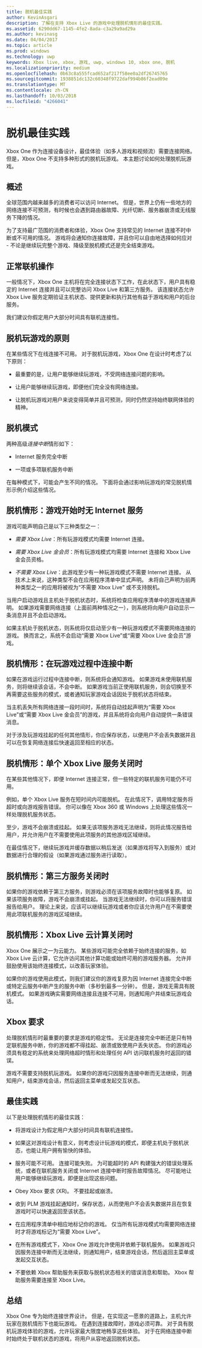 ```yaml
---
title: 脱机最佳实践
author: KevinAsgari
description: 了解在支持 Xbox Live 的游戏中处理脱机情形的最佳实践。
ms.assetid: 6290dd67-1145-4fe2-8ada-c3a29a9ad29a
ms.author: kevinasg
ms.date: 04/04/2017
ms.topic: article
ms.prod: windows
ms.technology: uwp
keywords: Xbox live, xbox, 游戏, uwp, windows 10, xbox one, 脱机
ms.localizationpriority: medium
ms.openlocfilehash: 0b63c8a555fcad652af217f58ee0a2df26745765
ms.sourcegitcommit: 1938851dc132c60348f9722daf994b86f2ead09e
ms.translationtype: MT
ms.contentlocale: zh-CN
ms.lasthandoff: 10/03/2018
ms.locfileid: "4266041"
---
```

# <a name="best-practices-for-offline"></a>脱机最佳实践

Xbox One 作为连接设备设计，最佳体验（如多人游戏和视频流）需要连接网络。 但是，Xbox One 不支持多种形式的脱机玩游戏。 本主题讨论如何处理脱机玩游戏。

## <a name="overview"></a>概述

全球范围内越来越多的消费者可以访问 Internet。 但是，世界上仍有一些地方的网络连接不可预测，有时候也会遇到路由器故障、光纤切断、服务器崩溃或无线服务下降的情况。

为了支持最广范围的消费者和体验，Xbox One 支持常见的 Internet 连接不时中断或不可用的情况。 游戏将会通知你连接故障，并且你可以自由地选择如何应对 - 不论是继续玩完整个游戏、降级至脱机模式还是完全结束游戏。

## <a name="normal-online-operation"></a>正常联机操作

一般情况下，Xbox One 主机将在完全连接状态下工作，在此状态下，用户具有稳定的 Internet 连接并且可以完整访问 Xbox Live 和第三方服务。 该连接状态允许 Xbox Live 服务定期验证主机状态、提供更新和执行其他有益于游戏和用户的后台服务。

我们建议你假定用户大部分时间具有联机连接性。

## <a name="offline-play-principles"></a>脱机玩游戏的原则

在某些情况下在线连接不可用。 对于脱机玩游戏，Xbox One 在设计时考虑了以下原则：

-   最重要的是，让用户能够继续玩游戏，不受网络连接问题的影响。

-   让用户能够继续玩游戏，即便他们完全没有网络连接。

-   让脱机玩游戏对用户来说变得简单并且可预测，同时仍然坚持始终联网体验的精神。

## <a name="offline-modes"></a>脱机模式

两种高级*连接中断*情形如下：

-   Internet 服务完全中断

-   一项或多项联机服务中断

在每种模式下，可能会产生不同的情况。 下面将会通过影响玩游戏的常见脱机情形示例介绍这些情况。

## <a name="offline-scenario-no-internet-service-upon-game-start"></a>脱机情形：游戏开始时无 Internet 服务

游戏可能声明自己是以下三种类型之一：

-   *需要 Xbox Live*：所有玩游戏模式均需要 Internet 连接。

-   *需要 Xbox Live 金会员*：所有玩游戏模式均需要 Internet 连接和 Xbox Live 金会员资格。

-   *不需要 Xbox Live*：此游戏至少有一种玩游戏模式不需要 Internet 连接。 从技术上来说，这种类型不会在应用程序清单中显式声明。 未将自己声明为前两种类型之一的应用将被视为“不需要 Xbox Live” 或不支持脱机。

当用户启动游戏且主机处于脱机状态时，系统将检查应用程序清单中的游戏连接声明。 如果游戏需要网络连接（上面前两种情况之一），则系统将向用户自动显示一条消息并且不会启动游戏。

如果主机处于脱机状态，则系统将仅启动至少有一种玩游戏模式不需要网络连接的游戏。 换而言之，系统不会启动“需要 Xbox Live”或“需要 Xbox Live 金会员”游戏。

## <a name="offline-scenario-connectivity-lost-during-gameplay"></a>脱机情形：在玩游戏过程中连接中断

如果在游戏运行过程中连接中断，则系统将会通知游戏。 如果游戏未使用联机服务，则将继续该会话，不会中断。 如果游戏当前正使用联机服务，则会切换至不再需要这些服务的模式，或者通知玩家游戏会话因处于脱机状态将结束。

当主机丢失所有网络连接一段时间时，系统将自动挂起声明为“需要 Xbox Live”或“需要 Xbox Live 金会员”的游戏，并且系统将会向用户自动提供一条错误消息。

对于涉及玩游戏挂起的任何其他情形，你应保存状态，以便用户不会丢失数据并且可以在恢复网络连接后快速返回至相应的状态。

## <a name="offline-scenario-when-a-single-xbox-live-service-is-down"></a>脱机情形：单个 Xbox Live 服务关闭时

在某些其他情况下，即便 Internet 连接正常，但一些特定的联机服务可能仍不可用。

例如，单个 Xbox Live 服务在短时间内可能脱机。 在此情况下，调用特定服务将超时或向游戏报告错误。 你可以像在 Xbox 360 或 Windows 上处理这些情况一样处理脱机服务状态。

至少，游戏不会崩溃或挂起。 如果无该项服务游戏无法继续，则将此情况报告给用户，并允许用户在不需要使用此项服务的其他游戏区域继续。

在最佳情况下，继续玩游戏并缓存数据以稍后发送（如果游戏将写入到服务）或对数据进行合理的假设（如果游戏通过服务进行读取）。

## <a name="offline-scenario-when-a-third-party-service-is-down"></a>脱机情形：第三方服务关闭时

如果你的游戏依赖于第三方服务，则游戏必须在该项服务故障时也能够复原。 如果该项服务故障，游戏不会崩溃或挂起。 当游戏无法继续时，你可以将服务错误报告给用户。 理论上来说，应该可以继续玩游戏或者你应该允许用户在不需要使用此项联机服务的游戏区域继续。

## <a name="offline-scenario-when-xbox-live-cloud-compute-is-down"></a>脱机情形：Xbox Live 云计算关闭时

Xbox One 展示之一为云能力。 某些游戏可能完全依赖于始终连接的服务，如 Xbox Live 云计算，它允许访问其他计算功能或始终可用的游戏服务器。 允许并鼓励使用该始终连接模式，以改善玩家体验。

如果你的游戏使用此模式，则我们建议你的游戏复原为因 Internet 连接完全中断或特定云服务中断产生的服务中断（多秒到最多一分钟）。 但是，游戏无需具有脱机模式。 如果游戏确实需要网络连接且连接不可用，则通知用户并结束玩游戏会话。

## <a name="xbox-requirements"></a>Xbox 要求

处理脱机情形时最重要的要求是游戏的稳定性。 无论是连接完全中断还是只有特定联机服务中断，你的游戏都不得挂起、崩溃或致使用户丢失状态。 你的游戏必须具有稳定的系统来处理网络超时情形和处理任何 API 访问联机服务时返回的错误。

游戏不需要支持脱机玩游戏。 如果你的游戏只因服务连接中断而无法继续，则通知用户，结束游戏会话，然后返回主菜单或发起交互状态。

## <a name="best-practices"></a>最佳实践

以下是处理脱机情形的最佳实践：

-   将游戏设计为假定用户大部分时间具有联机连接性。

-   如果这对游戏设计有意义，则考虑设计玩游戏的模式，即便主机处于脱机状态，也能让用户拥有愉快的体验。

-   服务可能不可用。 连接可能失败。 为可能超时的 API 构建强大的错误处理系统，或者在联机服务关闭或 Internet 连接中断时报告故障情况。 尽可能地让用户能够继续玩游戏，即便是出现这些问题。

-   Obey Xbox 要求 (XR)。 不要挂起或崩溃。

-   收到 PLM 游戏挂起通知时，保存状态，从而使用户不会丢失数据并且在恢复游戏时可以快速返回至该状态。

-   在应用程序清单中相应地标记你的游戏。 仅当所有玩游戏模式均需要网络连接时才将游戏标记为“需要 Xbox Live”。

-   在所有游戏模式下，Xbox One 游戏允许使用并依赖于联机服务。 如果游戏只因服务连接中断而无法继续，则通知用户，结束游戏会话，然后返回主菜单或发起交互状态。

-   不要依赖 Xbox 帮助服务来获取与脱机状态相关的错误消息和帮助。 Xbox 帮助服务需要连接至 Xbox Live。

## <a name="conclusion"></a>总结

Xbox One 专为始终连接世界设计。 但是，在实现这一愿景的道路上，主机允许玩家在脱机情形下也能玩游戏。 在遇到连接故障时，游戏必须可靠。 对于具有脱机玩游戏体验的游戏，允许玩家最大限度地畅享这些体验。 对于在网络连接中断时始终处于联机状态的游戏，将用户从容地返回脱机状态。
